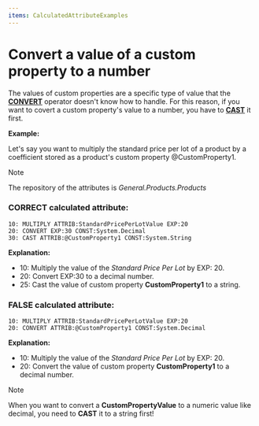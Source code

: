 ```yaml
---
items: CalculatedAttributeExamples
---
```


# Convert a value of a custom property to a number

The values of custom properties are a specific type of value that the **[CONVERT](https://docs.erp.net/tech/advanced/calculated-attributes/operators/convert.html)** operator doesn't know how to handle. For this reason, if you want to covert a custom property's value to a number, you have to **[CAST](https://docs.erp.net/tech/advanced/calculated-attributes/operators/cast.html)** it first. 


**Example:**

Let's say you want to multiply the standard price per lot of a product by a coefficient stored as a product's custom property @CustomProperty1. 

> [!NOTE]
> 
> The repository of the attributes is *General.Products.Products*

### CORRECT calculated attribute:

```
10: MULTIPLY ATTRIB:StandardPricePerLotValue EXP:20
20: CONVERT EXP:30 CONST:System.Decimal
30: CAST ATTRIB:@CustomProperty1 CONST:System.String
```

**Explanation:**

- 10: Multiply the value of the _Standard Price Per Lot_ by EXP: 20.
- 20: Convert EXP:30 to a decimal number.
- 25: Cast the value of custom property **CustomProperty1** to a string.

### FALSE calculated attribute:

```
10: MULTIPLY ATTRIB:StandardPricePerLotValue EXP:20
20: CONVERT ATTRIB:@CustomProperty1 CONST:System.Decimal
```

**Explanation:**

- 10: Multiply the value of the _Standard Price Per Lot_ by EXP: 20.
- 20: Convert the value of custom property **CustomProperty1** to a decimal number.

> [!NOTE]
> 
> When you want to convert a **CustomPropertyValue** to a numeric value like decimal, you need to **CAST** it to a string first!
